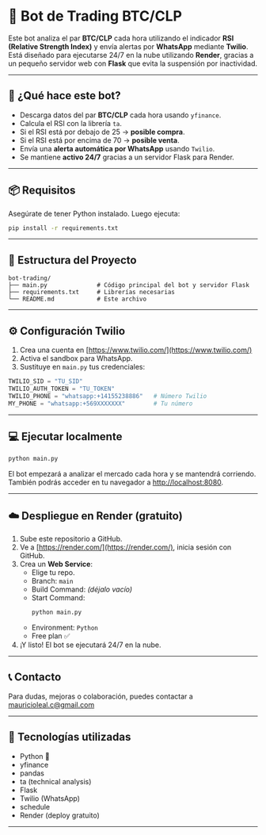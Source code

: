 
# 🤖 Bot de Trading BTC/CLP

Este bot analiza el par **BTC/CLP** cada hora utilizando el indicador **RSI (Relative Strength Index)** y envía alertas por **WhatsApp** mediante **Twilio**. Está diseñado para ejecutarse 24/7 en la nube utilizando **Render**, gracias a un pequeño servidor web con **Flask** que evita la suspensión por inactividad.

---

## 🚀 ¿Qué hace este bot?

- Descarga datos del par **BTC/CLP** cada hora usando `yfinance`.
- Calcula el RSI con la librería `ta`.
- Si el RSI está por debajo de 25 → **posible compra**.
- Si el RSI está por encima de 70 → **posible venta**.
- Envía una **alerta automática por WhatsApp** usando `Twilio`.
- Se mantiene **activo 24/7** gracias a un servidor Flask para Render.

---

## 📦 Requisitos

Asegúrate de tener Python instalado. Luego ejecuta:

```bash
pip install -r requirements.txt
```

---

## 📁 Estructura del Proyecto

```plaintext
bot-trading/
├── main.py              # Código principal del bot y servidor Flask
├── requirements.txt     # Librerías necesarias
└── README.md            # Este archivo
```

---

## ⚙️ Configuración Twilio

1. Crea una cuenta en [https://www.twilio.com/](https://www.twilio.com/)
2. Activa el sandbox para WhatsApp.
3. Sustituye en `main.py` tus credenciales:

```python
TWILIO_SID = "TU_SID"
TWILIO_AUTH_TOKEN = "TU_TOKEN"
TWILIO_PHONE = "whatsapp:+14155238886"   # Número Twilio
MY_PHONE = "whatsapp:+569XXXXXXX"        # Tu número
```

---

## 💻 Ejecutar localmente

```bash
python main.py
```

El bot empezará a analizar el mercado cada hora y se mantendrá corriendo. También podrás acceder en tu navegador a [http://localhost:8080](http://localhost:8080).

---

## ☁️ Despliegue en Render (gratuito)

1. Sube este repositorio a GitHub.
2. Ve a [https://render.com/](https://render.com/), inicia sesión con GitHub.
3. Crea un **Web Service**:
   - Elige tu repo.
   - Branch: `main`
   - Build Command: *(déjalo vacío)*
   - Start Command:
     ```bash
     python main.py
     ```
   - Environment: `Python`
   - Free plan ✅
4. ¡Y listo! El bot se ejecutará 24/7 en la nube.

---

## 📞 Contacto

Para dudas, mejoras o colaboración, puedes contactar a [mauricioleal.c@gmail.com](mailto:mauricioleal.c@gmail.com)

---

## 🧠 Tecnologías utilizadas

- Python 🐍
- yfinance
- pandas
- ta (technical analysis)
- Flask
- Twilio (WhatsApp)
- schedule
- Render (deploy gratuito)

---
